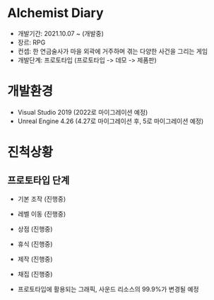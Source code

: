 # Alchemist Diary
- 개발기간: 2021.10.07 ~ (개발중)
- 장르: RPG
- 컨셉: 한 연금술사가 마을 외곽에 거주하며 겪는 다양한 사건을 그리는 게임
- 개발단계: 프로토타입 (프로토타입 -> 데모 -> 제품판)

# 개발환경
- Visual Studio 2019 (2022로 마이그레이션 예정)
- Unreal Engine 4.26 (4.27로 마이그레이션 후, 5로 마이그레이션 예정)

# 진척상황
## 프로토타입 단계
- 기본 조작 (진행중)
- 레벨 이동 (진행중)
- 상점 (진행중)
- 휴식 (진행중)
- 제작 (진행중)
- 채집 (진행중)

- 프로토타입에 활용되는 그래픽, 사운드 리소스의 99.9%가 변경될 예정
